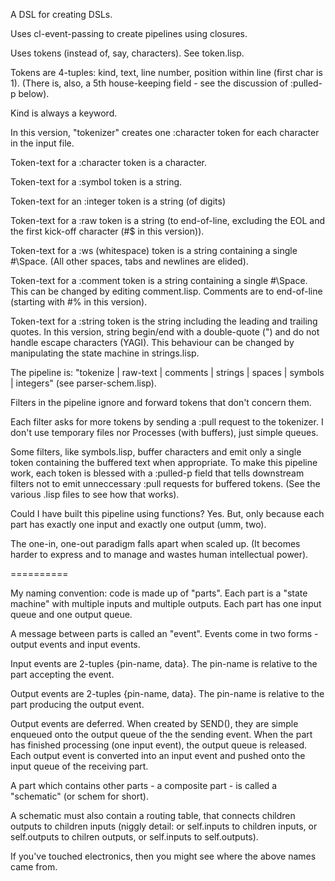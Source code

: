 A DSL for creating DSLs.

Uses cl-event-passing to create pipelines using closures.

Uses tokens (instead of, say, characters).  See token.lisp.

Tokens are 4-tuples: kind, text, line number, position within line (first char is 1).  (There is, also, a 5th house-keeping field - see the discussion of :pulled-p below).

Kind is always a keyword.

In this version, "tokenizer" creates one :character token for each character in the input file.

Token-text for a :character token is a character.

Token-text for a :symbol token is a string.

Token-text for an :integer token is a string (of digits)

Token-text for a :raw token is a string (to end-of-line, excluding the EOL and the first kick-off character (#\$ in this version)).

Token-text for a :ws (whitespace) token is a string containing a single #\Space.  (All other spaces, tabs and newlines are elided).

Token-text for a :comment token is a string containing a single #\Space.  This can be changed by editing comment.lisp.  Comments are to end-of-line (starting with #\% in this version).

Token-text for a :string token is the string including the leading and trailing quotes.  In this version, string begin/end with a double-quote (") and do not handle escape characters (YAGI).  This behaviour can be changed by manipulating the state machine in strings.lisp.

The pipeline is: "tokenize | raw-text | comments | strings | spaces | symbols | integers"  (see parser-schem.lisp).

Filters in the pipeline ignore and forward tokens that don't concern them.

Each filter asks for more tokens by sending a :pull request to the tokenizer.  I don't use temporary files nor Processes (with buffers), just simple queues.

Some filters, like symbols.lisp, buffer characters and emit only a single token containing the buffered text when appropriate.  To make this pipeline work, each token is blessed with a :pulled-p field that tells downstream filters not to emit unneccessary :pull requests for buffered tokens.  (See the various .lisp files to see how that works).

Could I have built this pipeline using functions?  Yes.  But, only because each part has exactly one input and exactly one output (umm, two).

The one-in, one-out paradigm falls apart when scaled up. (It becomes harder to express and to manage and wastes human intellectual power).


==========

My naming convention: code is made up of "parts".  Each part is a "state machine" with multiple inputs and multiple outputs.  Each part has one input queue and one output queue.

A message between parts is called an "event".  Events come in two forms - output events and input events.

Input events are 2-tuples {pin-name, data}.  The pin-name is relative to the part accepting the event.

Output events are 2-tuples {pin-name, data}.  The pin-name is relative to the part producing the output event.

Output events are deferred.  When created by SEND(), they are simple enqueued onto the output queue of the the sending event.  When the part has finished processing (one input event), the output queue is released.  Each output event is converted into an input event and pushed onto the input queue of the receiving part.

A part which contains other parts - a composite part -  is called a "schematic" (or schem for short).

A schematic must also contain a routing table, that connects children outputs to children inputs (niggly detail: or self.inputs to children inputs, or self.outputs to chilren outputs, or self.inputs to self.outputs).

If you've touched electronics, then you might see where the above names came from.